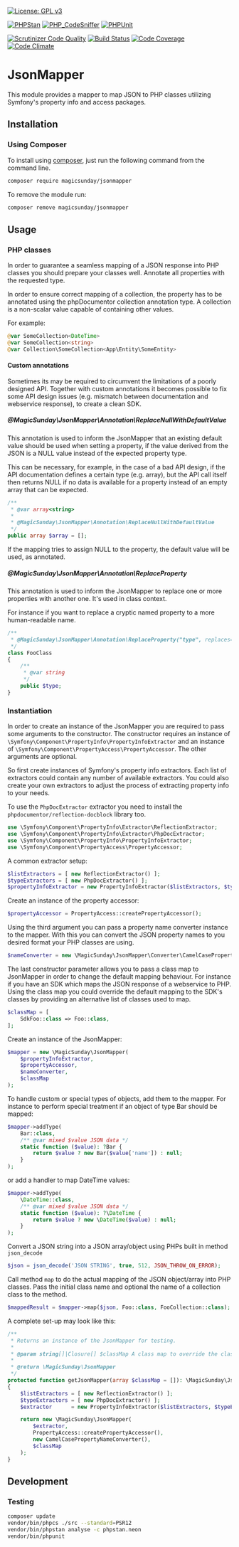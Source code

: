 [![License: GPL v3](https://img.shields.io/badge/License-MIT-blue.svg)](https://opensource.org/licenses/MIT)

[![PHPStan](https://github.com/magicsunday/jsonmapper/actions/workflows/phpstan.yml/badge.svg)](https://github.com/magicsunday/jsonmapper/actions/workflows/phpstan.yml)
[![PHP_CodeSniffer](https://github.com/magicsunday/jsonmapper/actions/workflows/phpcs.yml/badge.svg)](https://github.com/magicsunday/jsonmapper/actions/workflows/phpcs.yml)
[![PHPUnit](https://github.com/magicsunday/jsonmapper/actions/workflows/phpunit.yml/badge.svg)](https://github.com/magicsunday/jsonmapper/actions/workflows/phpunit.yml)

[![Scrutinizer Code Quality](https://scrutinizer-ci.com/g/magicsunday/jsonmapper/badges/quality-score.png?b=master)](https://scrutinizer-ci.com/g/magicsunday/jsonmapper/?branch=master)
[![Build Status](https://scrutinizer-ci.com/g/magicsunday/jsonmapper/badges/build.png?b=master)](https://scrutinizer-ci.com/g/magicsunday/jsonmapper/build-status/master)
[![Code Coverage](https://scrutinizer-ci.com/g/magicsunday/jsonmapper/badges/coverage.png?b=master)](https://scrutinizer-ci.com/g/magicsunday/jsonmapper/?branch=master)
[![Code Climate](https://codeclimate.com/github/magicsunday/jsonmapper/badges/gpa.svg)](https://codeclimate.com/github/magicsunday/jsonmapper)

# JsonMapper
This module provides a mapper to map JSON to PHP classes utilizing Symfony's property info and access packages.

## Installation

### Using Composer
To install using [composer](https://getcomposer.org/), just run the following command from the command line.

```bash
composer require magicsunday/jsonmapper
```

To remove the module run:
```bash
composer remove magicsunday/jsonmapper
```


## Usage
### PHP classes
In order to guarantee a seamless mapping of a JSON response into PHP classes you should prepare your classes well.
Annotate all properties with the requested type.

In order to ensure correct mapping of a collection, the property has to be annotated using
the phpDocumentor collection annotation type. A collection is a non-scalar value capable of containing other
values.

For example:

```php
@var SomeCollection<DateTime>
@var SomeCollection<string>
@var Collection\SomeCollection<App\Entity\SomeEntity>
```


#### Custom annotations
Sometimes its may be required to circumvent the limitations of a poorly designed API. Together with custom
annotations it becomes possible to fix some API design issues (e.g. mismatch between documentation and webservice
response), to create a clean SDK.

##### @MagicSunday\JsonMapper\Annotation\ReplaceNullWithDefaultValue
This annotation is used to inform the JsonMapper that an existing default value should be used when
setting a property, if the value derived from the JSON is a NULL value instead of the expected property type.

This can be necessary, for example, in the case of a bad API design, if the API documentation defines a
certain type (e.g. array), but the API call itself then returns NULL if no data is available for a property
instead of an empty array that can be expected.

```php
/**
 * @var array<string>
 *
 * @MagicSunday\JsonMapper\Annotation\ReplaceNullWithDefaultValue
 */
public array $array = [];
```

If the mapping tries to assign NULL to the property, the default value will be used, as annotated.

##### @MagicSunday\JsonMapper\Annotation\ReplaceProperty
This annotation is used to inform the JsonMapper to replace one or more properties with another one. It's
used in class context.

For instance if you want to replace a cryptic named property to a more human-readable name.
```php
/**
 * @MagicSunday\JsonMapper\Annotation\ReplaceProperty("type", replaces="crypticTypeNameProperty")
 */
class FooClass
{
    /**
     * @var string
     */
    public $type;
}
```


### Instantiation

In order to create an instance of the JsonMapper you are required to pass some arguments to the constructor. The
constructor requires an instance of `\Symfony\Component\PropertyInfo\PropertyInfoExtractor` and an instance of
`\Symfony\Component\PropertyAccess\PropertyAccessor`. The other arguments are optional.

So first create instances of Symfony's property info extractors. Each list of extractors could contain any number of 
available extractors. You could also create your own extractors to adjust the process of extracting property info to 
your needs.

To use the `PhpDocExtractor` extractor you need to install the `phpdocumentor/reflection-docblock` library too.

```php
use \Symfony\Component\PropertyInfo\Extractor\ReflectionExtractor;
use \Symfony\Component\PropertyInfo\Extractor\PhpDocExtractor;
use \Symfony\Component\PropertyInfo\PropertyInfoExtractor;
use \Symfony\Component\PropertyAccess\PropertyAccessor;
```

A common extractor setup:
```php
$listExtractors = [ new ReflectionExtractor() ];
$typeExtractors = [ new PhpDocExtractor() ];
$propertyInfoExtractor = new PropertyInfoExtractor($listExtractors, $typeExtractors);
```

Create an instance of the property accessor:
```php
$propertyAccessor = PropertyAccess::createPropertyAccessor();
```

Using the third argument you can pass a property name converter instance to the mapper. With this you can convert 
the JSON property names to you desired format your PHP classes are using.
```php
$nameConverter = new \MagicSunday\JsonMapper\Converter\CamelCasePropertyNameConverter();
```

The last constructor parameter allows you to pass a class map to JsonMapper in order to change the default mapping 
behaviour. For instance if you have an SDK which maps the JSON response of a webservice to PHP. Using the class map you could override
the default mapping to the SDK's classes by providing an alternative list of classes used to map.
```php
$classMap = [
    SdkFoo::class => Foo::class,
];
```

Create an instance of the JsonMapper:
```php
$mapper = new \MagicSunday\JsonMapper(
    $propertyInfoExtractor,
    $propertyAccessor,
    $nameConverter,
    $classMap
);
```

To handle custom or special types of objects, add them to the mapper. For instance to perform
special treatment if an object of type Bar should be mapped:
```php
$mapper->addType(
    Bar::class,
    /** @var mixed $value JSON data */
    static function ($value): ?Bar {
        return $value ? new Bar($value['name']) : null;
    }
);
```

or add a handler to map DateTime values:
```php
$mapper->addType(
    \DateTime::class,
    /** @var mixed $value JSON data */
    static function ($value): ?\DateTime {
        return $value ? new \DateTime($value) : null;
    }
);
```

Convert a JSON string into a JSON array/object using PHPs built in method `json_decode`
```php
$json = json_decode('JSON STRING', true, 512, JSON_THROW_ON_ERROR);
```

Call method `map` to do the actual mapping of the JSON object/array into PHP classes. Pass the initial class name
and optional the name of a collection class to the method.
```php
$mappedResult = $mapper->map($json, Foo::class, FooCollection::class);
```

A complete set-up may look like this:

```php
/**
 * Returns an instance of the JsonMapper for testing.
 *
 * @param string[]|Closure[] $classMap A class map to override the class names
 *
 * @return \MagicSunday\JsonMapper
 */
protected function getJsonMapper(array $classMap = []): \MagicSunday\JsonMapper
{
    $listExtractors = [ new ReflectionExtractor() ];
    $typeExtractors = [ new PhpDocExtractor() ];
    $extractor      = new PropertyInfoExtractor($listExtractors, $typeExtractors);

    return new \MagicSunday\JsonMapper(
        $extractor,
        PropertyAccess::createPropertyAccessor(),
        new CamelCasePropertyNameConverter(),
        $classMap
    );
}
```

## Development

### Testing
```bash
composer update
vendor/bin/phpcs ./src --standard=PSR12
vendor/bin/phpstan analyse -c phpstan.neon
vendor/bin/phpunit
```
